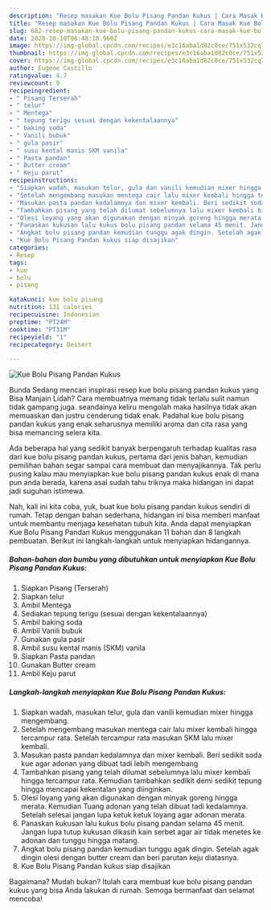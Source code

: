 ```yaml
---
description: "Resep masakan Kue Bolu Pisang Pandan Kukus | Cara Masak Kue Bolu Pisang Pandan Kukus Yang Enak Banget"
title: "Resep masakan Kue Bolu Pisang Pandan Kukus | Cara Masak Kue Bolu Pisang Pandan Kukus Yang Enak Banget"
slug: 682-resep-masakan-kue-bolu-pisang-pandan-kukus-cara-masak-kue-bolu-pisang-pandan-kukus-yang-enak-banget
date: 2020-10-10T06:48:10.960Z
image: https://img-global.cpcdn.com/recipes/e3c16aba1d82c0ce/751x532cq70/kue-bolu-pisang-pandan-kukus-foto-resep-utama.jpg
thumbnail: https://img-global.cpcdn.com/recipes/e3c16aba1d82c0ce/751x532cq70/kue-bolu-pisang-pandan-kukus-foto-resep-utama.jpg
cover: https://img-global.cpcdn.com/recipes/e3c16aba1d82c0ce/751x532cq70/kue-bolu-pisang-pandan-kukus-foto-resep-utama.jpg
author: Eugene Castillo
ratingvalue: 4.7
reviewcount: 9
recipeingredient:
- " Pisang Terserah"
- " telur"
- " Mentega"
- " tepung terigu sesuai dengan kekentalaannya"
- " baking soda"
- " Vanili bubuk"
- " gula pasir"
- " susu kental manis SKM vanila"
- " Pasta pandan"
- " Butter cream"
- " Keju parut"
recipeinstructions:
- "Siapkan wadah, masukan telur, gula dan vanili kemudian mixer hingga mengembang."
- "Setelah mengembang masukan mentega cair lalu mixer kembali hingga tercampur rata. Setelah tercampur rata masukan SKM lalu mixer kembali."
- "Masukan pasta pandan kedalamnya dan mixer kembali. Beri sedikit soda kue agar adonan yang dibuat tadi lebih mengembang"
- "Tambahkan pisang yang telah dilumat sebelumnya lalu mixer kembali hingga tercampur rata. Kemudian tambahkan sedikit demi sedikit tepung hingga mencapai kekentalan yang diinginkan."
- "Olesi loyang yang akan digunakan dengan minyak goreng hingga merata. Kemudian Tuang adonan yang telah dibuat tadi kedalamnya. Setelah selesai jangan lupa ketuk ketuk loyang agar adonan merata."
- "Panaskan kukusan lalu kukus bolu pisang pandan selama 45 menit. Jangan lupa tutup kukusan dikasih kain serbet agar air tidak menetes ke adonan dan tunggu hingga matang."
- "Angkat bolu pisang pandan kemudian tunggu agak dingin. Setelah agak dingin olesi dengan butter cream dan beri parutan keju diatasnya."
- "Kue Bolu Pisang Pandan kukus siap disajikan"
categories:
- Resep
tags:
- kue
- bolu
- pisang

katakunci: kue bolu pisang 
nutrition: 131 calories
recipecuisine: Indonesian
preptime: "PT24M"
cooktime: "PT31M"
recipeyield: "1"
recipecategory: Dessert

---
```



![Kue Bolu Pisang Pandan Kukus](https://img-global.cpcdn.com/recipes/e3c16aba1d82c0ce/751x532cq70/kue-bolu-pisang-pandan-kukus-foto-resep-utama.jpg)

Bunda Sedang mencari inspirasi resep kue bolu pisang pandan kukus yang Bisa Manjain Lidah? Cara membuatnya memang tidak terlalu sulit namun tidak gampang juga. seandainya keliru mengolah maka hasilnya tidak akan memuaskan dan justru cenderung tidak enak. Padahal kue bolu pisang pandan kukus yang enak seharusnya memiliki aroma dan cita rasa yang bisa memancing selera kita.



Ada beberapa hal yang sedikit banyak berpengaruh terhadap kualitas rasa dari kue bolu pisang pandan kukus, pertama dari jenis bahan, kemudian pemilihan bahan segar sampai cara membuat dan menyajikannya. Tak perlu pusing kalau mau menyiapkan kue bolu pisang pandan kukus enak di mana pun anda berada, karena asal sudah tahu triknya maka hidangan ini dapat jadi suguhan istimewa.


Nah, kali ini kita coba, yuk, buat kue bolu pisang pandan kukus sendiri di rumah. Tetap dengan bahan sederhana, hidangan ini bisa memberi manfaat untuk membantu menjaga kesehatan tubuh kita. Anda dapat menyiapkan Kue Bolu Pisang Pandan Kukus menggunakan 11 bahan dan 8 langkah pembuatan. Berikut ini langkah-langkah untuk menyiapkan hidangannya.

<!--inarticleads1-->

##### Bahan-bahan dan bumbu yang dibutuhkan untuk menyiapkan Kue Bolu Pisang Pandan Kukus:

1. Siapkan  Pisang (Terserah)
1. Siapkan  telur
1. Ambil  Mentega
1. Sediakan  tepung terigu (sesuai dengan kekentalaannya)
1. Ambil  baking soda
1. Ambil  Vanili bubuk
1. Gunakan  gula pasir
1. Ambil  susu kental manis (SKM) vanila
1. Siapkan  Pasta pandan
1. Gunakan  Butter cream
1. Ambil  Keju parut




<!--inarticleads2-->

##### Langkah-langkah menyiapkan Kue Bolu Pisang Pandan Kukus:

1. Siapkan wadah, masukan telur, gula dan vanili kemudian mixer hingga mengembang.
1. Setelah mengembang masukan mentega cair lalu mixer kembali hingga tercampur rata. Setelah tercampur rata masukan SKM lalu mixer kembali.
1. Masukan pasta pandan kedalamnya dan mixer kembali. Beri sedikit soda kue agar adonan yang dibuat tadi lebih mengembang
1. Tambahkan pisang yang telah dilumat sebelumnya lalu mixer kembali hingga tercampur rata. Kemudian tambahkan sedikit demi sedikit tepung hingga mencapai kekentalan yang diinginkan.
1. Olesi loyang yang akan digunakan dengan minyak goreng hingga merata. Kemudian Tuang adonan yang telah dibuat tadi kedalamnya. Setelah selesai jangan lupa ketuk ketuk loyang agar adonan merata.
1. Panaskan kukusan lalu kukus bolu pisang pandan selama 45 menit. Jangan lupa tutup kukusan dikasih kain serbet agar air tidak menetes ke adonan dan tunggu hingga matang.
1. Angkat bolu pisang pandan kemudian tunggu agak dingin. Setelah agak dingin olesi dengan butter cream dan beri parutan keju diatasnya.
1. Kue Bolu Pisang Pandan kukus siap disajikan




Bagaimana? Mudah bukan? Itulah cara membuat kue bolu pisang pandan kukus yang bisa Anda lakukan di rumah. Semoga bermanfaat dan selamat mencoba!
